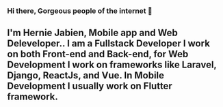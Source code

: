 ### Hi there, Gorgeous people of the internet 👋
## I'm Hernie Jabien, Mobile app and Web Deleveloper.. I am a Fullstack Developer I work on both Front-end and Back-end, for Web Development I work on frameworks like Laravel, Django, ReactJs, and Vue. In Mobile Development I usually work on Flutter framework.

<!--
**herndev/herndev** is a ✨ _special_ ✨ repository because its `README.md` (this file) appears on your GitHub profile.

Here are some ideas to get you started:

- 🔭 I’m currently working on ...
- 🌱 I’m currently learning ...
- 👯 I’m looking to collaborate on ...
- 🤔 I’m looking for help with ...
- 💬 Ask me about ...
- 📫 How to reach me: ...
- 😄 Pronouns: ...
- ⚡ Fun fact: ...
-->
